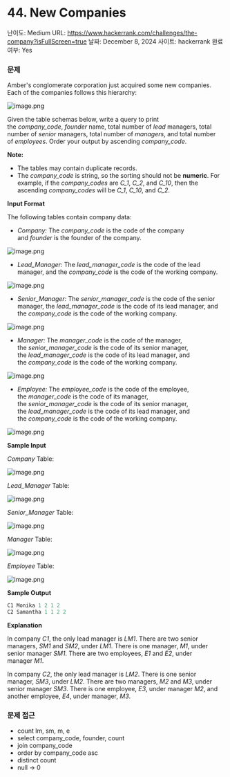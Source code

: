 # 44. New Companies

난이도: Medium
URL: https://www.hackerrank.com/challenges/the-company?isFullScreen=true
날짜: December 8, 2024
사이트: hackerrank
완료여부: Yes

### 문제

Amber's conglomerate corporation just acquired some new companies. Each of the companies follows this hierarchy:

![image.png](44%20New%20Companies%20150bdab641518094a8afd8e055ecd44a/image.png)

Given the table schemas below, write a query to print the *company_code*, *founder* name, total number of *lead* managers, total number of *senior* managers, total number of *managers*, and total number of *employees*. Order your output by ascending *company_code*.

**Note:**

- The tables may contain duplicate records.
- The *company_code* is string, so the sorting should not be **numeric**. For example, if the *company_codes* are *C_1*, *C_2*, and *C_10*, then the ascending *company_codes* will be *C_1*, *C_10*, and *C_2*.

**Input Format**

The following tables contain company data:

- *Company:* The *company_code* is the code of the company and *founder* is the founder of the company.

![image.png](44%20New%20Companies%20150bdab641518094a8afd8e055ecd44a/image%201.png)

- *Lead_Manager:* The *lead_manager_code* is the code of the lead manager, and the *company_code* is the code of the working company.

![image.png](44%20New%20Companies%20150bdab641518094a8afd8e055ecd44a/image%202.png)

- *Senior_Manager:* The *senior_manager_code* is the code of the senior manager, the *lead_manager_code* is the code of its lead manager, and the *company_code* is the code of the working company.

![image.png](44%20New%20Companies%20150bdab641518094a8afd8e055ecd44a/image%203.png)

- *Manager:* The *manager_code* is the code of the manager, the *senior_manager_code* is the code of its senior manager, the *lead_manager_code* is the code of its lead manager, and the *company_code* is the code of the working company.

![image.png](44%20New%20Companies%20150bdab641518094a8afd8e055ecd44a/image%204.png)

- *Employee:* The *employee_code* is the code of the employee, the *manager_code* is the code of its manager, the *senior_manager_code* is the code of its senior manager, the *lead_manager_code* is the code of its lead manager, and the *company_code* is the code of the working company.

![image.png](44%20New%20Companies%20150bdab641518094a8afd8e055ecd44a/image%205.png)

**Sample Input**

*Company* Table:

![image.png](44%20New%20Companies%20150bdab641518094a8afd8e055ecd44a/image%206.png)

*Lead_Manager* Table:

![image.png](44%20New%20Companies%20150bdab641518094a8afd8e055ecd44a/image%207.png)

*Senior_Manager* Table:

![image.png](44%20New%20Companies%20150bdab641518094a8afd8e055ecd44a/image%208.png)

*Manager* Table:

![image.png](44%20New%20Companies%20150bdab641518094a8afd8e055ecd44a/image%209.png)

*Employee* Table:

![image.png](44%20New%20Companies%20150bdab641518094a8afd8e055ecd44a/image%2010.png)

**Sample Output**

```sql
C1 Monika 1 2 1 2
C2 Samantha 1 1 2 2
```

**Explanation**

In company *C1*, the only lead manager is *LM1*. There are two senior managers, *SM1* and *SM2*, under *LM1*. There is one manager, *M1*, under senior manager *SM1*. There are two employees, *E1* and *E2*, under manager *M1*.

In company *C2*, the only lead manager is *LM2*. There is one senior manager, *SM3*, under *LM2*. There are two managers, *M2* and *M3*, under senior manager *SM3*. There is one employee, *E3*, under manager *M2*, and another employee, *E4*, under manager, *M3*.

### 문제 접근

- count lm, sm, m, e
- select company_code, founder, count
- join company_code
- order by company_code asc
- distinct count
- null → 0